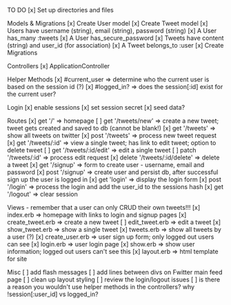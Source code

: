 TO DO
[x] Set up directories and files

Models & Migrations
[x] Create User model
[x] Create Tweet model
[x] Users have username (string), email (string), password (string)
[x] A User has_many :tweets
[x] A User has_secure_password
[x] Tweets have content (string) and user_id (for association)
[x] A Tweet belongs_to :user
[x] Create Migrations

Controllers
[x] ApplicationController

Helper Methods
[x] #current_user => determine who the current user is based on the session id (?)
[x] #logged_in? => does the session[:id] exist for the current user?

Login
[x] enable sessions
[x] set session secret
[x] seed data?

Routes
[x] get '/' => homepage
[ ] get '/tweets/new' => create a new tweet; tweet gets created and saved to db (cannot be blank!)
[x] get '/tweets' => show all tweets on twitter
[x] post '/tweets' => process new tweet request
[x] get '/tweets/:id' => view a single tweet; has link to edit tweet; option to delete tweet
[ ] get '/tweets/:id/edit' => edit a single tweet
[ ] patch '/tweets/:id' => process edit request
[x] delete '/tweets/:id/delete' => delete a tweet
[x] get '/signup' => form to create user - username, email and password
[x] post '/signup' => create user and persist db, after successful sign up the user is logged in
[x] get 'login' => display the login form
[x] post '/login' => process the login and add the user_id to the sessions hash
[x] get '/logout' => clear session

Views - remember that a user can only CRUD their own tweets!!!
[x] index.erb => homepage with links to login and signup pages
[x] create_tweet.erb => create a new tweet
[ ] edit_tweet.erb => edit a tweet
[x] show_tweet.erb => show a single tweet
[x] tweets.erb => show all tweets by a user (?)
[x] create_user.erb => user sign up form; only logged out users can see
[x] login.erb => user login page
[x] show.erb => show user information; logged out users can't see this
[x] layout.erb => html template for site

Misc
[ ] add flash messages
[ ] add lines between divs on Fwitter main feed page
[ ] clean up layout styling
[ ] review the login/logout issues
[ ] is there a reason you wouldn't use helper methods in the controllers? why !session[:user_id] vs logged_in?
